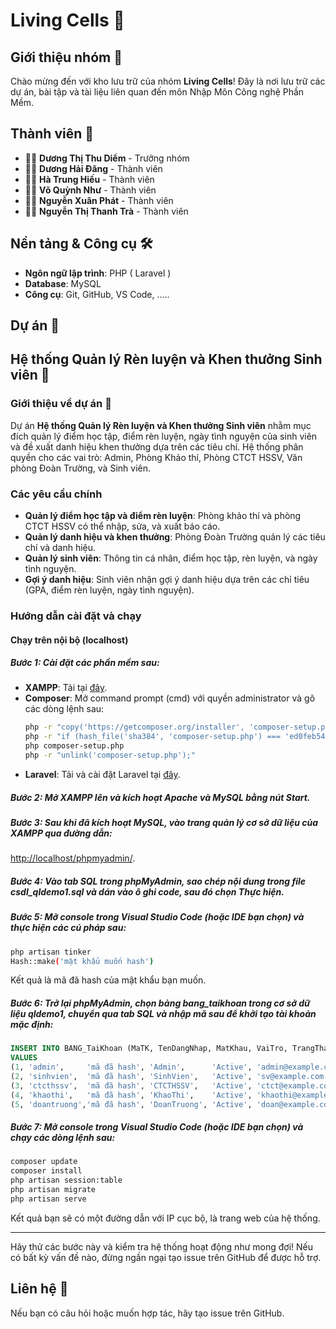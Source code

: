 # Living Cells 🧬

## Giới thiệu nhóm 🚀
Chào mừng đến với kho lưu trữ của nhóm **Living Cells**! 
Đây là nơi lưu trữ các dự án, bài tập và tài liệu liên quan đến môn Nhập Môn Công nghệ Phần Mềm.

## Thành viên 👥
- 🧑‍💻 **Dương Thị Thu Diểm** - Trưởng nhóm
- 🧑‍💻 **Dương Hải Đăng** - Thành viên
- 🧑‍💻 **Hà Trung Hiếu** - Thành viên
- 🧑‍💻 **Võ Quỳnh Như** - Thành viên
- 🧑‍💻 **Nguyễn Xuân Phát** - Thành viên
- 🧑‍💻 **Nguyễn Thị Thanh Trà** - Thành viên

## Nền tảng & Công cụ 🛠️
- **Ngôn ngữ lập trình**: PHP ( Laravel )
- **Database**: MySQL
- **Công cụ**: Git, GitHub, VS Code, .....

## Dự án 📂
## Hệ thống Quản lý Rèn luyện và Khen thưởng Sinh viên 🏅

### Giới thiệu về dự án 🚀

Dự án **Hệ thống Quản lý Rèn luyện và Khen thưởng Sinh viên** nhằm mục đích quản lý điểm học tập, điểm rèn luyện, ngày tình nguyện của sinh viên và đề xuất danh hiệu khen thưởng dựa trên các tiêu chí. Hệ thống phân quyền cho các vai trò: Admin, Phòng Khảo thí, Phòng CTCT HSSV, Văn phòng Đoàn Trường, và Sinh viên.

### Các yêu cầu chính

- **Quản lý điểm học tập và điểm rèn luyện**: Phòng khảo thí và phòng CTCT HSSV có thể nhập, sửa, và xuất báo cáo.
- **Quản lý danh hiệu và khen thưởng**: Phòng Đoàn Trường quản lý các tiêu chí và danh hiệu.
- **Quản lý sinh viên**: Thông tin cá nhân, điểm học tập, rèn luyện, và ngày tình nguyện.
- **Gợi ý danh hiệu**: Sinh viên nhận gợi ý danh hiệu dựa trên các chỉ tiêu (GPA, điểm rèn luyện, ngày tình nguyện).

###  Hướng dẫn cài đặt và chạy

#### Chạy trên nội bộ (localhost)

##### Bước 1: Cài đặt các phần mềm sau:
- **XAMPP**: Tải tại [đây](https://www.apachefriends.org/index.html).
- **Composer**: Mở command prompt (cmd) với quyền administrator và gõ các dòng lệnh sau:
  ```bash
  php -r "copy('https://getcomposer.org/installer', 'composer-setup.php');"
  php -r "if (hash_file('sha384', 'composer-setup.php') === 'ed0feb545ba87161262f2d45a633e34f591ebb3381f2e0063c345ebea4d228dd0043083717770234ec00c5a9f9593792') { echo 'Installer verified'.PHP_EOL; } else { echo 'Installer corrupt'.PHP_EOL; unlink('composer-setup.php'); exit(1); }"
  php composer-setup.php
  php -r "unlink('composer-setup.php');"
  ```
- **Laravel**: Tải và cài đặt Laravel tại [đây](https://laravel.com/docs/12.x/installation).

##### Bước 2: Mở XAMPP lên và kích hoạt **Apache** và **MySQL** bằng nút **Start**.

##### Bước 3: Sau khi đã kích hoạt MySQL, vào trang quản lý cơ sở dữ liệu của XAMPP qua đường dẫn: 
[http://localhost/phpmyadmin/](http://localhost/phpmyadmin/).

##### Bước 4: Vào tab **SQL** trong phpMyAdmin, sao chép nội dung trong file **csdl_qldemo1.sql** và dán vào ô ghi code, sau đó chọn **Thực hiện**.

##### Bước 5: Mở console trong Visual Studio Code (hoặc IDE bạn chọn) và thực hiện các cú pháp sau:
```bash
php artisan tinker
Hash::make('mật khẩu muốn hash')
```
Kết quả là mã đã hash của mật khẩu bạn muốn.

##### Bước 6: Trở lại phpMyAdmin, chọn bảng **bang_taikhoan** trong cơ sở dữ liệu **qldemo1**, chuyển qua tab **SQL** và nhập mã sau để khởi tạo tài khoản mặc định:
```sql
INSERT INTO BANG_TaiKhoan (MaTK, TenDangNhap, MatKhau, VaiTro, TrangThai, Email)
VALUES
(1, 'admin',     'mã đã hash', 'Admin',      'Active', 'admin@example.com'),
(2, 'sinhvien',  'mã đã hash', 'SinhVien',   'Active', 'sv@example.com'),
(3, 'ctcthssv',  'mã đã hash', 'CTCTHSSV',   'Active', 'ctct@example.com'),
(4, 'khaothi',   'mã đã hash', 'KhaoThi',    'Active', 'khaothi@example.com'),
(5, 'doantruong','mã đã hash', 'DoanTruong', 'Active', 'doan@example.com');
```

##### Bước 7: Mở console trong Visual Studio Code (hoặc IDE bạn chọn) và chạy các dòng lệnh sau:
```bash
composer update
composer install
php artisan session:table
php artisan migrate
php artisan serve
```

Kết quả bạn sẽ có một đường dẫn với IP cục bộ, là trang web của hệ thống.

---

Hãy thử các bước này và kiểm tra hệ thống hoạt động như mong đợi! Nếu có bất kỳ vấn đề nào, đừng ngần ngại tạo issue trên GitHub để được hỗ trợ.


## Liên hệ 📧
Nếu bạn có câu hỏi hoặc muốn hợp tác, hãy tạo issue trên GitHub. 
